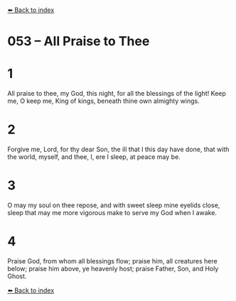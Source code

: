 [⬅️ Back to index](../README.md)

# 053 – All Praise to Thee


# 1
All praise to thee, my God, this night,
for all the blessings of the light!
Keep me, O keep me, King of kings,
beneath thine own almighty wings.

# 2
Forgive me, Lord, for thy dear Son,
the ill that I this day have done,
that with the world, myself, and thee,
I, ere I sleep, at peace may be.

# 3
O may my soul on thee repose,
and with sweet sleep mine eyelids close,
sleep that may me more vigorous make
to serve my God when I awake.

# 4
Praise God, from whom all blessings flow;
praise him, all creatures here below;
praise him above, ye heavenly host;
praise Father, Son, and Holy Ghost.

[⬅️ Back to index](../README.md)
